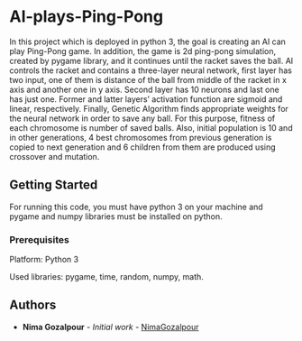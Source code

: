 # AI-plays-Ping-Pong

In this project which is deployed in python 3, the goal is creating an AI can play Ping-Pong game. In addition, the game is 2d ping-pong simulation, created by pygame library, and it continues until the racket saves the ball. AI controls the racket and contains a three-layer neural network, first layer has two input, one of them is distance of the ball from middle of the racket in x axis and another one in y axis. Second layer has 10 neurons and last one has just one. Former and latter layers’ activation function are sigmoid and linear, respectively. Finally, Genetic Algorithm finds appropriate weights for the neural network in order to save any ball. For this purpose, fitness of each chromosome is number of saved balls. Also, initial population is 10 and in other generations, 4 best chromosomes from previous generation is copied to next generation and 6 children from them are produced using crossover and mutation.
## Getting Started

For running this code, you must have python 3 on your machine and pygame and numpy libraries must be installed on python.

### Prerequisites

Platform:
Python 3

Used libraries: pygame, time, random, numpy, math.

## Authors

* **Nima Gozalpour** - *Initial work* - [NimaGozalpour](https://github.com/NimaGozalpour)

